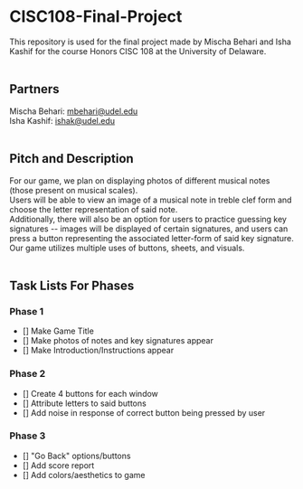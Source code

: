 # CISC108-Final-Project
This repository is used for the final project made by Mischa Behari and Isha Kashif for the course Honors CISC 108 at the University of Delaware.<br><br>
## Partners <br>
Mischa Behari: mbehari@udel.edu<br>
Isha Kashif: ishak@udel.edu<br><br>
## Pitch and Description<br>
For our game, we plan on displaying photos of different musical notes (those present on musical scales).<br>
Users will be able to view an image of a musical note in treble clef form and choose the letter representation of said note.<br>
Additionally, there will also be an option for users to practice guessing key signatures -- images will be displayed of certain signatures, and users can press a button representing the associated letter-form of said key signature.<br>
Our game utilizes multiple uses of buttons, sheets, and visuals.<br><br>
## Task Lists For Phases
### Phase 1
- [] Make Game Title
- [] Make photos of notes and key signatures appear
- [] Make Introduction/Instructions appear
### Phase 2
- [] Create 4 buttons for each window
- [] Attribute letters to said buttons
- [] Add noise in response of correct button being pressed by user
### Phase 3
- [] "Go Back" options/buttons
- [] Add score report
- [] Add colors/aesthetics to game